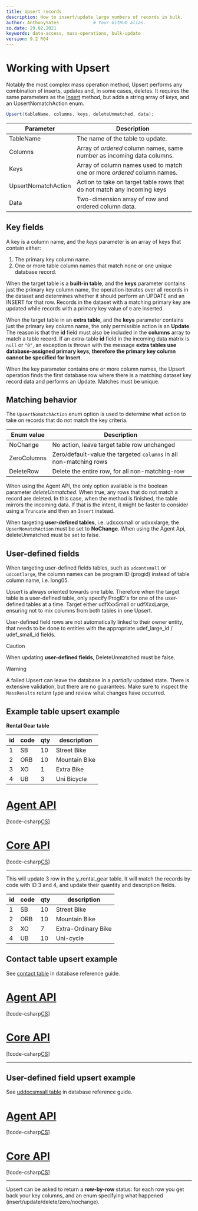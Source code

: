 ```yaml
---
title: Upsert records
description: How to insert/update large numbers of records in bulk.
author: AnthonyYates             # Your GitHub alias.
so.date: 29.02.2021
keywords: data-access, mass-operations, bulk-update
version: 9.2 R04
---
```


# Working with Upsert

Notably the most complex mass operation method, Upsert performs any combination of inserts, updates and, in some cases, deletes. It requires the same parameters as the [Insert][1] method, but adds a string array of *keys*, and an UpsertNomatchAction enum.

```csharp
Upsert(tableName, columns, keys, deleteUnmatched, data);
```

|Parameter   | Description                                                  |
|------------|--------------------------------------------------------------|
|TableName   | The name of the table to update.                             |
|Columns     | Array of *ordered* column names, same number as incoming data columns.              |
|Keys        | Array of column names used to match one or more *ordered* column names.|
|UpsertNomatchAction | Action to take on target table rows that do not match any incoming keys |
|Data        | Two-dimension array of row and ordered column data.          |

## Key fields

A key is a column name, and the *keys* parameter is an array of keys that contain either:

1. The primary key column name.
2. One or more table column names that match none or one unique database record.

When the target table is a **built-in table**, and the **keys** parameter contains just the primary key column name, the operation iterates over all records in the dataset and determines whether it should perform an UPDATE and an INSERT for that row. Records in the dataset with a matching primary key are updated while records with a primary key value of `0` are inserted.

When the target table in an **extra table**, and the **keys** parameter contains just the primary key column name, the only permissible action is an **Update**. The reason is that the **id** field must also be included in the **columns** array to match a table record. If an extra-table **id** field in the incoming data matrix is `null` or `"0"`, an exception is thrown with the message **extra tables use database-assigned primary keys, therefore the primary key column cannot be specified for Insert**.

When the key parameter contains one or more column names, the Upsert operation finds the first database row where there is a matching dataset key record data and performs an Update. Matches must be unique.

## Matching behavior

The `UpsertNomatchAction` enum option is used to determine what action to take on records that do not match the key criteria.

| Enum value | Description                                    |
|------------|------------------------------------------------|
|NoChange    |No action, leave target table row unchanged     |
|ZeroColumns |Zero/default-value the targeted `columns` in all non-matching rows |
|DeleteRow   |Delete the entire row, for all non-matching-row |

When using the Agent API, the only option available is the boolean parameter *deleteUnmatched*. When true, any rows that do not match a record are deleted. In this case, when the method is finished, the table mirrors the incoming data. If that is the intent, it might be faster to consider using a `Truncate` and then an `Insert` instead.

When targeting **user-defined tables**, i.e. udxxxsmall or udxxxlarge, the `UpserNomatchAction` must be set to **NoChange**. When using the Agent Api, deleteUnmatched must be set to false.

## User-defined fields

When targeting user-defined fields tables, such as `udcontsmall` or `udcontlarge`, the column names can be program ID (progid) instead of table column name, i.e. long05.

Upsert is always oriented towards one table. Therefore when the target table is a user-defined table, only specify ProgID's for one of the user-defined tables at a time. Target either udfXxxSmall or udfXxxLarge, ensuring not to mix columns from both tables in one Upsert.

User-defined field rows are not automatically linked to their owner entity, that needs to be done to entities with the appropriate udef_large_id / udef_small_id fields.

> [!CAUTION]
> When updating **user-defined fields**, DeleteUnmatched must be false.

> [!WARNING]
> A failed Upsert can leave the database in a *partially* updated state. There is extensive validation, but there are no guarantees. Make sure to inspect the `MassResults` return type and review what changes have occurred.

## Example table upsert example

**Rental Gear table**

|id|code|qty|description  |
|--|----|---|-------------|
|1 |SB  |10 |Street Bike  |
|2 |ORB |10 |Mountain Bike|
|3 |XO  |1  |Extra Bike   |
|4 |UB  |3  |Uni Bicycle  |

# [Agent API](#tab/upsert-extra-table-1)

[!code-csharp[CS](../includes/mass-operation-upsert-extra-table.cs)]

# [Core API](#tab/upsert-extra-table-2)

[!code-csharp[CS](../includes/mass-operation-upsert-extra-table-core.cs)]

***

This will update 3 row in the y_rental_gear table. It will match the records by code with ID 3 and 4, and update their quantity and description fields.

|id|code|qty|description  |
|--|----|---|-------------|
|1 |SB  |10 |Street Bike  |
|2 |ORB |10 |Mountain Bike|
|3 |XO  |7  |Extra-Ordinary Bike|
|4 |UB  |10 |Uni-cycle    |

## Contact table upsert example

See [contact table][2] in database reference guide.

# [Agent API](#tab/upsert-contact-1)

[!code-csharp[CS](../includes/mass-operation-upsert-contact-table.cs)]

# [Core API](#tab/upsert-contact-2)

[!code-csharp[CS](../includes/mass-operation-upsert-contact-table-core.cs)]

***

## User-defined field upsert example

See [uddocsmsall table][3] in database reference guide.

# [Agent API](#tab/upsert-udef-1)

[!code-csharp[CS](../includes/mass-operation-upsert-uddocsmall-table.cs)]

# [Core API](#tab/upsert-udef-2)

[!code-csharp[CS](../includes/mass-operation-upsert-uddocsmall-table-core.cs)]

***

Upsert can be asked to return a **row-by-row** status: for each row you get back your key columns, and an enum specifying what happened (insert/update/delete/zero/nochange).

<!-- reference links -->

[1]: insert.md
[2]: https://github.com/SuperOfficeDocs/database/blob/main/docs/tables/contact.md
[3]: https://github.com/SuperOfficeDocs/database/blob/main/docs/tables/uddocsmall.md
